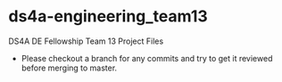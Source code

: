 # ds4a-engineering_team13
DS4A DE Fellowship Team 13 Project Files 


- Please checkout a branch for any commits and try to get it reviewed before merging to master.
